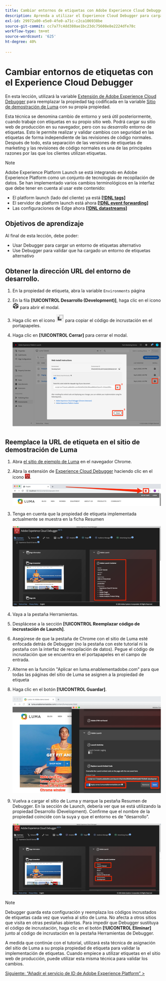 ```yaml
---
title: Cambiar entornos de etiquetas con Adobe Experience Cloud Debugger
description: Aprenda a utilizar el Experience Cloud Debugger para cargar diferentes códigos incrustados de etiquetas. Esta lección forma parte del tutorial Implementación del Experience Cloud en sitios web .
exl-id: 29972a00-e5e0-4fe0-a71c-c2ca106938be
source-git-commit: cc7a77c4dd380ae1bc23dc75608e8e2224dfe78c
workflow-type: tm+mt
source-wordcount: '625'
ht-degree: 40%

---
```


# Cambiar entornos de etiquetas con el Experience Cloud Debugger

En esta lección, utilizará la variable [Extensión de Adobe Experience Cloud Debugger](https://chrome.google.com/webstore/detail/adobe-experience-cloud-de/ocdmogmohccmeicdhlhhgepeaijenapj) para reemplazar la propiedad tag codificada en la variable [Sitio de demostración de Luma](https://luma.enablementadobe.com/content/luma/us/en.html) con su propia propiedad.

Esta técnica se denomina cambio de entorno y será útil posteriormente, cuando trabaje con etiquetas en su propio sitio web. Podrá cargar su sitio web de producción en su navegador, pero con su *desarrollo* entorno de etiquetas. Esto le permite realizar y validar cambios con seguridad en las etiquetas de forma independiente de las revisiones de código normales.  Después de todo, esta separación de las versiones de etiquetas de marketing y las revisiones de código normales es una de las principales razones por las que los clientes utilizan etiquetas.

>[!NOTE]
>
>Adobe Experience Platform Launch se está integrando en Adobe Experience Platform como un conjunto de tecnologías de recopilación de datos. Se han implementado varios cambios terminológicos en la interfaz que debe tener en cuenta al usar este contenido:
>
> * El platform launch (lado del cliente) ya está **[[!DNL tags]](https://experienceleague.adobe.com/docs/experience-platform/tags/home.html?lang=es)**
> * El servidor de platform launch está ahora **[[!DNL event forwarding]](https://experienceleague.adobe.com/docs/experience-platform/tags/event-forwarding/overview.html)**
> * Las configuraciones de Edge ahora **[[!DNL datastreams]](https://experienceleague.adobe.com/docs/experience-platform/edge/fundamentals/datastreams.html?lang=es)**


## Objetivos de aprendizaje

Al final de esta lección, debe poder:

* Usar Debugger para cargar un entorno de etiquetas alternativo
* Use Debugger para validar que ha cargado un entorno de etiquetas alternativo

## Obtener la dirección URL del entorno de desarrollo.

1. En la propiedad de etiqueta, abra la variable `Environments` página

1. En la fila **[!UICONTROL Desarrollo (Development)]**, haga clic en el icono ![Instalar](images/launch-installIcon.png) para abrir el modal.

1. Haga clic en el icono ![Copiar](images/launch-copyIcon.png) para copiar el código de incrustación en el portapapeles.

1. Haga clic en **[!UICONTROL Cerrar]** para cerrar el modal.

   ![Icono Instalar](images/launch-copyInstallCode.png)

## Reemplace la URL de etiqueta en el sitio de demostración de Luma

1. Abra [el sitio de ejemplo de Luma](https://luma.enablementadobe.com/content/luma/us/en.html) en el navegador Chrome.

1. Abra la extensión de [Experience Cloud Debugger](https://chrome.google.com/webstore/detail/adobe-experience-cloud-de/ocdmogmohccmeicdhlhhgepeaijenapj) haciendo clic en el icono ![Debugger](images/icon-debugger.png).

   ![Haga clic en el icono de Debugger](images/switchEnvironments-openDebugger.png)

1. Tenga en cuenta que la propiedad de etiqueta implementada actualmente se muestra en la ficha Resumen

   ![entorno de etiquetas mostrado en Debugger](images/switchEnvironments-debuggerOnWeRetail-prod.png)

1. Vaya a la pestaña Herramientas.
1. Desplácese a la sección **[!UICONTROL Reemplazar código de incrustación de Launch]**.
1. Asegúrese de que la pestaña de Chrome con el sitio de Luma esté enfocada detrás de Debugger (no la pestaña con este tutorial ni la pestaña con la interfaz de recopilación de datos).  Pegue el código de incrustación que se encuentra en el portapapeles en el campo de entrada.
1. Alterne en la función &quot;Aplicar en luma.enablementadobe.com&quot; para que todas las páginas del sitio de Luma se asignen a la propiedad de etiqueta
1. Haga clic en el botón **[!UICONTROL Guardar]**.

   ![entorno de etiquetas mostrado en Debugger](images/switchEnvironments-debugger-save.png)

1. Vuelva a cargar el sitio de Luma y marque la pestaña Resumen de Debugger. En la sección de Launch, debería ver que se está utilizando la propiedad Desarrollo (Development). Confirme que el nombre de la propiedad coincide con la suya y que el entorno es de “desarrollo”.

   ![entorno de etiquetas mostrado en Debugger](images/switchEnvironments-debuggerOnWeRetail.png)

>[!NOTE]
>
>Debugger guarda esta configuración y reemplaza los códigos incrustados de etiquetas cada vez que vuelva al sitio de Luma. No afecta a otros sitios que visita en otras pestañas abiertas. Para impedir que Debugger sustituya el código de incrustación, haga clic en el botón **[!UICONTROL Eliminar]** junto al código de incrustación en la pestaña Herramientas de Debugger.

A medida que continúe con el tutorial, utilizará esta técnica de asignación del sitio de Luma a su propia propiedad de etiqueta para validar la implementación de etiquetas. Cuando empiece a utilizar etiquetas en el sitio web de producción, puede utilizar esta misma técnica para validar los cambios.

[Siguiente: “Añadir el servicio de ID de Adobe Experience Platform” >](id-service.md)
